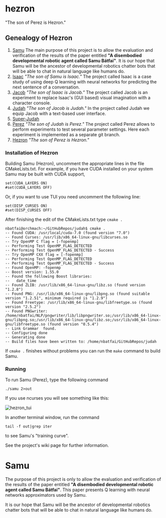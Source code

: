 # hezron
"The son of Perez is Hezron."

## Genealogy of Hezron

1. [Samu](https://github.com/nbatfai/samu)
The main purpose of this project is to allow the evaluation and verification of the results of the paper entitled **"A disembodied developmental robotic agent called Samu Bátfai"**. It is our hope that Samu will be the ancestor of developmental robotics chatter bots that will be able to chat in natural language like humans do.
2. [Isaac](https://github.com/nbatfai/isaac)
*"The son of Samu is Isaac."* The project called Isaac is a case study of using deep Q learning with neural networks for predicting the next sentence of a conversation.
3. [Jacob](https://github.com/nbatfai/jacob)
*"The son of Isaac is Jacob."* The project called Jacob is an experiment to replace Isaac's (GUI based) visual imagination with a character console. 
4. [Judah](https://github.com/nbatfai/judah)
*"The son of Jacob is Judah."* In the project called Judah we equip Jacob with a text-based user interface.
5. [Super-Judah](https://github.com/nbatfai/super-judah)
6. [Perez](https://github.com/nbatfai/perez)
*"The son of Judah is Perez."* The project called Perez allows to perform experiments to test several parameter settings. Here each experiment is implemented as a separate git branch.
7. [Hezron](https://github.com/nbatfai/Hezron)
*"The son of Perez is Hezron."* 


### Installation of Hezron

Building Samu (Hezron), uncomment the appropriate lines in the file CMakeLists.txt. For example, if you have CUDA installed on your system Samu may be built with CUDA support, 
```
set(CUDA_LAYERS ON)
#set(CUDA_LAYERS OFF)
```
Or, if you want to use TUI you need uncomment the following line:
```
set(DISP_CURSES ON)
#set(DISP_CURSES OFF)
```
After finishing the edit of the CMakeLists.txt type `cmake .`
```
nbatfai@orchmach:~/GitHubRepos/judah$ cmake .
-- Found CUDA: /usr/local/cuda-7.0 (found version "7.0") 
-- Found Curses: /usr/lib/x86_64-linux-gnu/libcurses.so  
-- Try OpenMP C flag = [-fopenmp]
-- Performing Test OpenMP_FLAG_DETECTED
-- Performing Test OpenMP_FLAG_DETECTED - Success
-- Try OpenMP CXX flag = [-fopenmp]
-- Performing Test OpenMP_FLAG_DETECTED
-- Performing Test OpenMP_FLAG_DETECTED - Success
-- Found OpenMP: -fopenmp  
-- Boost version: 1.55.0
-- Found the following Boost libraries:
--   date_time
-- Found ZLIB: /usr/lib/x86_64-linux-gnu/libz.so (found version "1.2.8") 
-- Found PNG: /usr/lib/x86_64-linux-gnu/libpng.so (found suitable version "1.2.51", minimum required is "1.2.9") 
-- Found Freetype: /usr/lib/x86_64-linux-gnu/libfreetype.so (found version "2.5.2") 
-- Found PNGwriter: /home/nbatfai/NLP/pngwriter/lib/libpngwriter.so;/usr/lib/x86_64-linux-gnu/libpng.so;/usr/lib/x86_64-linux-gnu/libz.so;/usr/lib/x86_64-linux-gnu/libfreetype.so (found version "0.5.4") 
-- Link Grammar  found.
-- Configuring done
-- Generating done
-- Build files have been written to: /home/nbatfai/GitHubRepos/judah
```
If `cmake .` finishes without problems you can run the `make` command to build Samu.

### Running

To run Samu (Perez), type the following command
```
./samu 2>out
```
If you use ncurses you will see something like this:

![hezron_tui](https://github-cloud.s3.amazonaws.com/assets/3148120/10565786/c24ad744-75d9-11e5-99c2-f3ae68d5ebc6.png)

In another terminal window, run the command
```
tail -f out|grep iter
```
to see Samu's "training curve".

See the project's wiki page for further information. 

# Samu
The purpose of this project is only to allow the evaluation and verification of the results of the paper entitled **"A disembodied developmental robotic agent called Samu Bátfai"**. This paper presents Q learning with neural networks approximators used by Samu. 

It is our hope that Samu will be the ancestor of developmental robotics chatter bots that will be able to chat in natural language like humans do.

